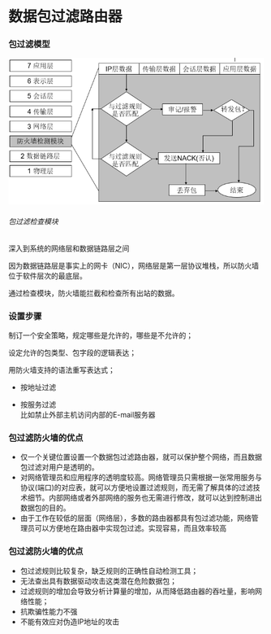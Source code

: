 # 数据包过滤路由器

### 包过滤模型

![](/assets/6import.png)

###### 包过滤检查模块

深入到系统的网络层和数据链路层之间

因为数据链路层是事实上的网卡（NIC），网络层是第一层协议堆栈，所以防火墙位于软件层次的最底层。

通过检查模块，防火墙能拦截和检查所有出站的数据。

### 设置步骤

制订一个安全策略，规定哪些是允许的，哪些是不允许的；

设定允许的包类型、包字段的逻辑表达；

用防火墙支持的语法重写表达式；

* 按地址过滤

* 按服务过滤  
    比如禁止外部主机访问内部的E-mail服务器

### 包过滤防火墙的优点

* 仅一个关键位置设置一个数据包过滤路由器，就可以保护整个网络，而且数据包过滤对用户是透明的。
* 对网络管理员和应用程序的透明度较高。网络管理员只需根据一张常用服务与协议\(端口\)的对应表，就可以方便地设置过滤规则，而无需了解具体的过滤技术细节。内部网络或者外部网络的服务也无需进行修改，就可以达到控制进出数据包的目的。
* 由于工作在较低的层面（网络层），多数的路由器都具有包过滤功能，网络管理员可以方便地在路由器中实现包过滤。实现容易，而且效率较高

### 包过滤防火墙的优点

* 包过滤规则比较复杂，缺乏规则的正确性自动检测工具；
* 无法查出具有数据驱动攻击这类潜在危险数据包；
* 过滤规则的增加会导致分析计算量的增加，从而降低路由器的吞吐量，影响网络性能；
* 抗欺骗性能力不强
* 不能有效应对伪造IP地址的攻击







